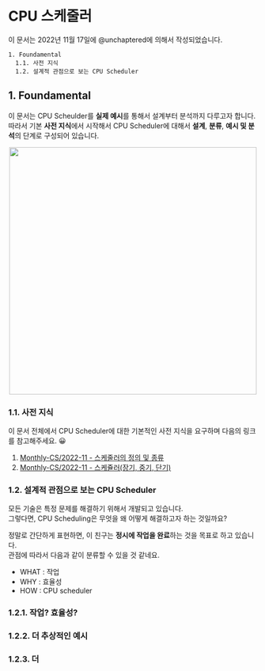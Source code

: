 # CPU 스케줄러

이 문서는 2022년 11월 17일에 @unchaptered에 의해서 작성되었습니다.

```
1. Foundamental
  1.1. 사전 지식
  1.2. 설계적 관점으로 보는 CPU Scheduler
```

## 1. Foundamental

이 문서는 CPU Scheulder를 **실제 예시**를 통해서 설계부터 분석까지 다루고자 합니다.<br>
따라서 기본 **사전 지식**에서 시작해서 CPU Scheduler에 대해서 **설계**, **분류**, **예시 및 분석**의 단계로 구성되어 있습니다.

<p align="center">
   <img style="width: 500px;" src="https://user-images.githubusercontent.com/86306802/202479429-9994c417-2454-4e85-a53d-41ede2760602.jpg"/>
</p>

### 1.1. 사전 지식

이 문서 전체에서 CPU Scheduler에 대한 기본적인 사전 지식을 요구하며 다음의 링크를 참고해주세요. 😀

1. [Monthly-CS/2022-11 - 스케줄러의 정의 및 종류](https://github.com/monthly-cs/2022-11/blob/main/CPU%20%EC%8A%A4%EC%BC%80%EC%A4%84%EB%A7%81/1.%20%EC%8A%A4%EC%BC%80%EC%A4%84%EB%9F%AC%EC%9D%98%20%EC%A0%95%EC%9D%98%20%EB%B0%8F%20%EC%A2%85%EB%A5%98.md)
2. [Monthly-CS/2022-11 - 스케쥴러(장기, 중기, 단기)](https://github.com/monthly-cs/2022-11/blob/main/CPU%20%EC%8A%A4%EC%BC%80%EC%A4%84%EB%A7%81/2.%20%EC%8A%A4%EC%BC%80%EC%A5%B4%EB%9F%AC(%EC%9E%A5%EA%B8%B0%2C%20%EC%A4%91%EA%B8%B0%2C%20%EB%8B%A8%EA%B8%B0).md)

### 1.2. 설계적 관점으로 보는 CPU Scheduler

모든 기술은 특정 문제를 해결하기 위해서 개발되고 있습니다.<br>
그렇다면, CPU Scheduling은 무엇을 왜 어떻게 해결하고자 하는 것일까요?

정말로 간단하게 표현하면, 이 친구는 **정시에 작업을 완료**하는 것을 목표로 하고 있습니다.<br>
관점에 따라서 다음과 같이 분류할 수 있을 것 같네요.

- WHAT : 작업
- WHY : 효율성
- HOW : CPU scheduler

### 1.2.1. 작업? 효율성?

### 1.2.2. 더 추상적인 예시

### 1.2.3. 더 

